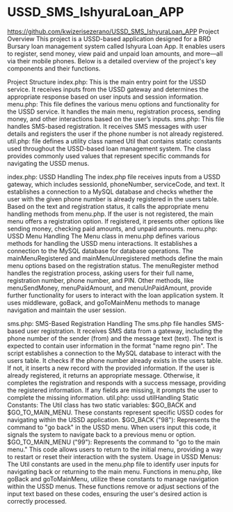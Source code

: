 # USSD_SMS_IshyuraLoan_APP
https://github.com/kwizerisezerano/USSD_SMS_IshyuraLoan_APP
 Project Overview
This project is a USSD-based application designed for a BRD Bursary loan management system called Ishyura Loan App. It enables users to register, send money, view paid and unpaid loan amounts, and more—all via their mobile phones. Below is a detailed overview of the project's key components and their functions.

Project Structure
index.php: This is the main entry point for the USSD service. It receives inputs from the USSD gateway and determines the appropriate response based on user inputs and session information.
menu.php: This file defines the various menu options and functionality for the USSD service. It handles the main menu, registration process, sending money, and other interactions based on the user’s inputs.
sms.php: This file handles SMS-based registration. It receives SMS messages with user details and registers the user if the phone number is not already registered.
util.php: file defines a utility class named Util that contains static constants used throughout the USSD-based loan management system. The class provides commonly used values that represent specific commands for navigating the USSD menus.

index.php: USSD Handling
The index.php file receives inputs from a USSD gateway, which includes sessionId, phoneNumber, serviceCode, and text.
It establishes a connection to a MySQL database and checks whether the user with the given phone number is already registered in the users table.
Based on the text and registration status, it calls the appropriate menu handling methods from menu.php.
If the user is not registered, the main menu offers a registration option. If registered, it presents other options like sending money, checking paid amounts, and unpaid amounts.
menu.php: USSD Menu Handling
The Menu class in menu.php defines various methods for handling the USSD menu interactions.
It establishes a connection to the MySQL database for database operations.
The mainMenuRegistered and mainMenuUnregistered methods define the main menu options based on the registration status.
The menuRegister method handles the registration process, asking users for their full name, registration number, phone number, and PIN.
Other methods, like menuSendMoney, menuPaidAmount, and menuUnPaidAmount, provide further functionality for users to interact with the loan application system.
It uses middleware, goBack, and goToMainMenu methods to manage navigation and maintain the user session.

sms.php: SMS-Based Registration Handling
The sms.php file handles SMS-based user registration.
It receives SMS data from a gateway, including the phone number of the sender (from) and the message text (text).
The text is expected to contain user information in the format "name regno pin".
The script establishes a connection to the MySQL database to interact with the users table.
It checks if the phone number already exists in the users table. If not, it inserts a new record with the provided information.
If the user is already registered, it returns an appropriate message. Otherwise, it completes the registration and responds with a success message, providing the registered information.
If any fields are missing, it prompts the user to complete the missing information.
util.php: ussd utilHandling
Static Constants:
The Util class has two static variables: $GO_BACK and $GO_TO_MAIN_MENU.
These constants represent specific USSD codes for navigating within the USSD application.
$GO_BACK ("98"): Represents the command to "go back" in the USSD menu. When users input this code, it signals the system to navigate back to a previous menu or option.
$GO_TO_MAIN_MENU ("99"): Represents the command to "go to the main menu." This code allows users to return to the initial menu, providing a way to restart or reset their interaction with the system.
Usage in USSD Menus:
The Util constants are used in the menu.php file to identify user inputs for navigating back or returning to the main menu.
Functions in menu.php, like goBack and goToMainMenu, utilize these constants to manage navigation within the USSD menus. These functions remove or adjust sections of the input text based on these codes, ensuring the user's desired action is correctly processed.
